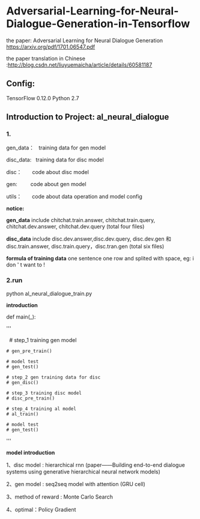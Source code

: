 # Adversarial-Learning-for-Neural-Dialogue-Generation-in-Tensorflow

the paper: Adversarial Learning for Neural Dialogue Generation    https://arxiv.org/pdf/1701.06547.pdf


the paper translation in Chinese :http://blog.csdn.net/liuyuemaicha/article/details/60581187
## Config:

TensorFlow 0.12.0  Python 2.7

## Introduction to Project: al_neural_dialogue 

### 1.

  
 gen_data：    training data for gen model
 
 disc_data:    training data for disc model
 
  disc：       code about disc model
  
  gen:         code about gen model
  
 utils：       code about data operation and model config

**notice:**

**gen_data** include  chitchat.train.answer, chitchat.train.query, chitchat.dev.answer, chitchat.dev.query (total four files)

**disc_data**  include disc.dev.answer,disc.dev.query, disc.dev.gen 和 disc.train.answer, disc.train.query，disc.tran.gen   (total six files)

**formula of training data**   one sentence one row and splited with space, eg:  i don ' t want to !


### 2.run


python al_neural_dialogue_train.py


**introduction**


def main(_):

'''

    # step_1 training gen model
    
    
    # gen_pre_train()

    # model test
    # gen_test()

    # step_2 gen training data for disc
    # gen_disc()

    # step_3 training disc model
    # disc_pre_train()

    # step_4 training al model
    # al_train()

    # model test
    # gen_test() 
'''

**model introduction**

1、disc model : hierarchical rnn (paper——Building end-to-end dialogue systems using generative hierarchical neural network models)

2、gen model : seq2seq model with attention (GRU cell)

3、method of reward : Monte Carlo Search

4、optimal：Policy Gradient

